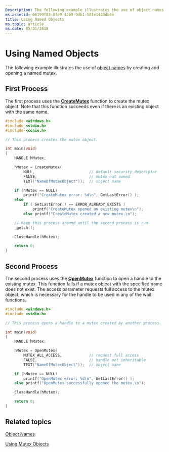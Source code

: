 ```yaml
---
Description: The following example illustrates the use of object names by creating and opening a named mutex.
ms.assetid: 06199f83-8fe0-42b9-9db1-58fe1443db4e
title: Using Named Objects
ms.topic: article
ms.date: 05/31/2018
---
```


# Using Named Objects

The following example illustrates the use of [object names](object-names.md) by creating and opening a named mutex.

## First Process

The first process uses the [**CreateMutex**](https://msdn.microsoft.com/en-us/library/ms682411(v=VS.85).aspx) function to create the mutex object. Note that this function succeeds even if there is an existing object with the same name.


```C++
#include <windows.h>
#include <stdio.h>
#include <conio.h>

// This process creates the mutex object.

int main(void)
{
    HANDLE hMutex; 

    hMutex = CreateMutex( 
        NULL,                        // default security descriptor
        FALSE,                       // mutex not owned
        TEXT("NameOfMutexObject"));  // object name

    if (hMutex == NULL) 
        printf("CreateMutex error: %d\n", GetLastError() ); 
    else 
        if ( GetLastError() == ERROR_ALREADY_EXISTS ) 
            printf("CreateMutex opened an existing mutex\n"); 
        else printf("CreateMutex created a new mutex.\n");

    // Keep this process around until the second process is run
    _getch();

    CloseHandle(hMutex);

    return 0;
}
```



## Second Process

The second process uses the [**OpenMutex**](/windows/desktop/api/WinBase/nf-winbase-openmutexa) function to open a handle to the existing mutex. This function fails if a mutex object with the specified name does not exist. The access parameter requests full access to the mutex object, which is necessary for the handle to be used in any of the wait functions.


```C++
#include <windows.h>
#include <stdio.h>

// This process opens a handle to a mutex created by another process.

int main(void)
{
    HANDLE hMutex; 

    hMutex = OpenMutex( 
        MUTEX_ALL_ACCESS,            // request full access
        FALSE,                       // handle not inheritable
        TEXT("NameOfMutexObject"));  // object name

    if (hMutex == NULL) 
        printf("OpenMutex error: %d\n", GetLastError() );
    else printf("OpenMutex successfully opened the mutex.\n");

    CloseHandle(hMutex);

    return 0;
}
```



## Related topics

<dl> <dt>

[Object Names](object-names.md)
</dt> <dt>

[Using Mutex Objects](using-mutex-objects.md)
</dt> </dl>

 

 



